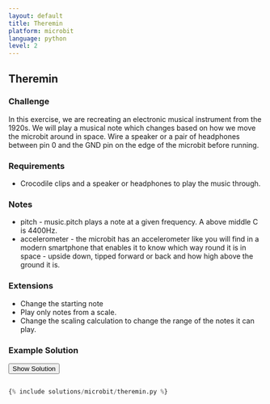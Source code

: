 ```yaml
---
layout: default
title: Theremin
platform: microbit
language: python
level: 2
---
```

## Theremin

### Challenge

In this exercise, we are recreating an electronic musical instrument from the 1920s. We will play a
musical note which changes based on how we move the microbit around in space. Wire a speaker or a
pair of headphones between pin 0 and the GND pin on the edge of the microbit before running.


### Requirements

* Crocodile clips and a speaker or headphones to play the music through.


### Notes

* pitch - music.pitch plays a note at a given frequency. A above middle C is 4400Hz.
* accelerometer - the microbit has an accelerometer like you will find in a modern smartphone that enables it to know which way round it is in space - upside down, tipped forward or back and how high above the ground it is.


### Extensions

* Change the starting note
* Play only notes from a scale.
* Change the scaling calculation to change the range of the notes it can play.


### Example Solution

<button id="show" onclick="show_hide_solution()">Show Solution</button>

```python

{% include solutions/microbit/theremin.py %}

```
